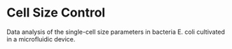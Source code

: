 # Cell Size Control
Data analysis of the single-cell size parameters in bacteria E. coli cultivated in a microfluidic device.
